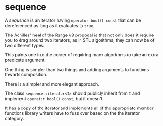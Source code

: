 ﻿# sequence

A _sequence_ is an iterator having `operator bool() const`
that can be dereferenced as long as it evaluates to `true`.

The Achilles' heel of the [Range v3](https://github.com/ericniebler/range-v3)
proposal is that not only does it require you to drag around two iterators, as in
STL algorithms, they can now be of two different types.

This paints one into the corner of requiring many algorithms
to take an extra predicate argument.

One thing is simpler than two things and adding arguments
to functions thwarts composition.

There is a simpler and more elegant approach.

The class `sequence::iterator<I>` should publicly inherit
from `I` and implement `operator bool() const`, but it doesn't.

It has a copy of the iterator and implements all of the appropriate member
functions library writers have to fuss over based on the the iterator category.


